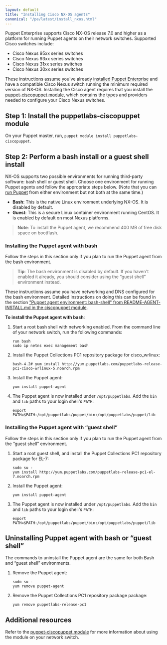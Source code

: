 ```yaml
---
layout: default
title: "Installing Cisco NX-OS agents"
canonical: "/pe/latest/install_nxos.html"
---
```



Puppet Enterprise supports Cisco NX-OS release 7.0 and higher as a platform for running Puppet agents on their network switches. Supported Cisco switches include:

* Cisco Nexus 95xx series switches
* Cisco Nexus 93xx series switches
* Cisco Nexus 31xx series switches
* Cisco Nexus 30xx series switches

These instructions assume you've already [installed Puppet Enterprise](./install_basic.html) and have a compatible Cisco Nexus switch running the minimum required version of NX-OS. Installing the Cisco agent requires that you install the [puppet-ciscopuppet module](https://forge.puppetlabs.com/puppetlabs/ciscopuppet), which contains the types and providers needed to configure your Cisco Nexus switches.

## Step 1: Install the puppetlabs-ciscopuppet module

On your Puppet master, run, `puppet module install puppetlabs-ciscopuppet`.

## Step 2: Perform a bash install or a guest shell install

NX-OS supports two possible environments for running third-party software: bash shell or guest shell. Choose one environment for running Puppet agents and follow the appropriate steps below. (Note that you can [run Puppet](./console_classes_groups_running_puppet.html#options-for-running-puppet-on-agent-nodes) from either environment but not both at the same time.)

* **Bash**: This is the native Linux environment underlying NX-OS. It is disabled by default.
* **Guest**: This is a secure Linux container environment running CentOS. It is enabled by default on most Nexus platforms.

>**Note**: To install the Puppet agent, we recommend 400 MB of free disk space on bootflash.

### Installing the Puppet agent with bash 

Follow the steps in this section only if you plan to run the Puppet agent from the bash environment.

>**Tip**: The bash environment is disabled by default. If you haven't enabled it already, you should consider using the “guest shell” environment instead. 

These instructions assume you have networking and DNS configured for the bash environment. Detailed instructions on doing this can be found in the section ["Puppet agent environment: bash-shell" from README-AGENT-INSTALL.md in the ciscopuppet module](https://forge.puppetlabs.com/puppetlabs/ciscopuppet).

**To install the Puppet agent with bash**: 

1. Start a root bash shell with networking enabled. From the command line of your network switch, run the following commands: 

   ~~~
   run bash
   sudo ip netns exec management bash
   ~~~ 

2. Install the Puppet Collections PC1 repository package for cisco_wrlinux:

   ~~~
   bash-4.2# yum install http://yum.puppetlabs.com/puppetlabs-release-pc1-cisco-wrlinux-5.noarch.rpm
   ~~~
   
3. Install the Puppet agent:

   ~~~
   yum install puppet-agent
   ~~~

4. The Puppet agent is now installed under `/opt/puppetlabs`. Add the `bin` and `lib` paths to your login shell's `PATH`:

   ~~~
   export PATH=$PATH:/opt/puppetlabs/puppet/bin:/opt/puppetlabs/puppet/lib
   ~~~ 
   
### Installing the Puppet agent with “guest shell”

Follow the steps in this section only if you plan to run the Puppet agent from the “guest shell” environment.

1. Start a root guest shell, and install the Puppet Collections PC1 repository package for EL-7:

   ~~~
   sudo su -
   yum install http://yum.puppetlabs.com/puppetlabs-release-pc1-el-7.noarch.rpm
   ~~~

2. Install the Puppet agent:

   ~~~
   yum install puppet-agent
   ~~~

3. The Puppet agent is now installed under `/opt/puppetlabs`. Add the `bin` and `lib` paths to your login shell's `PATH`:

   ~~~
   export PATH=$PATH:/opt/puppetlabs/puppet/bin:/opt/puppetlabs/puppet/lib
   ~~~ 

## Uninstalling Puppet agent with bash or “guest shell”

The commands to uninstall the Puppet agent are the same for both Bash and “guest shell” environments.

1. Remove the Puppet agent:

   ~~~
   sudo su -
   yum remove puppet-agent
   ~~~

2. Remove the Puppet Collections PC1 repository package package:

   ~~~
   yum remove puppetlabs-release-pc1
   ~~~

## Additional resources

Refer to the [puppet-ciscopuppet module](https://forge.puppetlabs.com/puppetlabs/ciscopuppet) for more information about using the module on your network switch.
